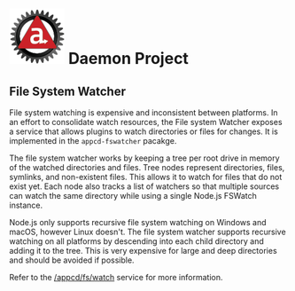 # ![Appc Daemon logo](../../images/appc-daemon.png) Daemon Project

## File System Watcher

File system watching is expensive and inconsistent between platforms. In an effort to consolidate
watch resources, the File system Watcher exposes a service that allows plugins to watch directories
or files for changes. It is implemented in the `appcd-fswatcher` pacakge.

The file system watcher works by keeping a tree per root drive in memory of the watched directories
and files. Tree nodes represent directories, files, symlinks, and non-existent files. This allows it
to watch for files that do not exist yet. Each node also tracks a list of watchers so that multiple
sources can watch the same directory while using a single Node.js FSWatch instance.

Node.js only supports recursive file system watching on Windows and macOS, however Linux doesn't. The
file system watcher supports recursive watching on all platforms by descending into each child
directory and adding it to the tree. This is very expensive for large and deep directories and
should be avoided if possible.

Refer to the [/appcd/fs/watch](../Services/fs.md) service for more information.
